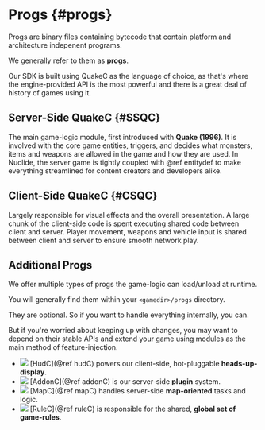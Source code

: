 # Progs {#progs}

Progs are binary files containing bytecode that contain platform and architecture
indepenent programs.

We generally refer to them as **progs**.

Our SDK is built using QuakeC as the language of choice, as that's where
the engine-provided API is the most powerful and there is a great
deal of history of games using it.

## Server-Side QuakeC {#SSQC}

The main game-logic module, first introduced with **Quake (1996)**.
It is involved with the core game entities, triggers, and decides what
monsters, items and weapons are allowed in the game and how they are used.
In Nuclide, the server game is tightly coupled with @ref entitydef to
make everything streamlined for content creators and developers alike.

## Client-Side QuakeC {#CSQC}

Largely responsible for visual effects and the overall presentation.
A large chunk of the client-side code is spent executing shared code
between client and server. Player movement, weapons and vehicle input
is shared between client and server to ensure smooth network play.

## Additional Progs

We offer multiple types of progs the game-logic can load/unload at runtime.

You will generally find them within your `<gamedir>/progs` directory.

They are optional. So if you want to handle everything internally, you can.

But if you're worried about keeping up with changes, you may want to depend on their stable APIs and extend your game using modules as the main method of feature-injection.

- ![](monitor_go.png) [HudC](@ref hudC) powers our client-side, hot-pluggable **heads-up-display**.
- ![](plugin_go.png) [AddonC](@ref addonC) is our server-side **plugin** system.
- ![](map_go.png) [MapC](@ref mapC) handles server-side **map-oriented** tasks and logic.
- ![](script_go.png) [RuleC](@ref ruleC) is responsible for the shared, **global set of game-rules**.

